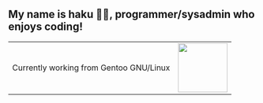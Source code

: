 ## My name is haku 🍂🍂, programmer/sysadmin who enjoys coding!

<style>
  table, tr, td {
      border: 0;
  }
</style>

<table>
  <tr>
    <td>Currently working from Gentoo GNU/Linux</td>
    <td><img src="https://upload.wikimedia.org/wikipedia/commons/thumb/4/48/Gentoo_Linux_logo_matte.svg/1956px-Gentoo_Linux_logo_matte.svg.png" style="width: 100px;"></td>
  </tr>
</table>

<!--
**0xhaku/0xhaku** is a ✨ _special_ ✨ repository because its `README.md` (this file) appears on your GitHub profile.

Here are some ideas to get you started:

- 🔭 I’m currently working on ...
- 🌱 I’m currently learning ...
- 👯 I’m looking to collaborate on ...
- 🤔 I’m looking for help with ...
- 💬 Ask me about ...
- 📫 How to reach me: ...
- 😄 Pronouns: ...
- ⚡ Fun fact: ...
-->
